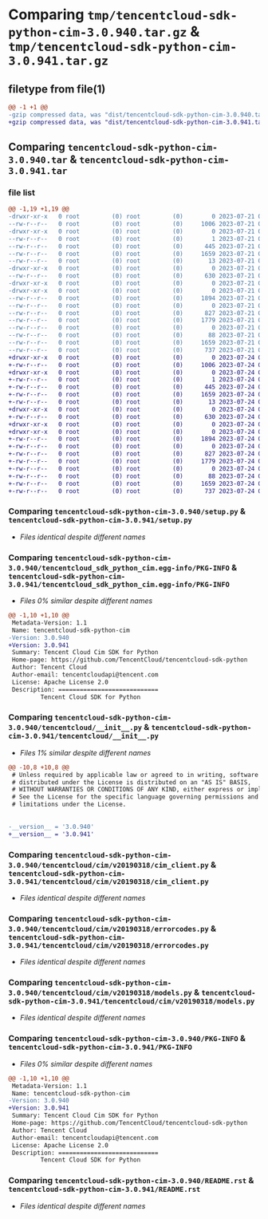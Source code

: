# Comparing `tmp/tencentcloud-sdk-python-cim-3.0.940.tar.gz` & `tmp/tencentcloud-sdk-python-cim-3.0.941.tar.gz`

## filetype from file(1)

```diff
@@ -1 +1 @@
-gzip compressed data, was "dist/tencentcloud-sdk-python-cim-3.0.940.tar", last modified: Fri Jul 21 00:25:25 2023, max compression
+gzip compressed data, was "dist/tencentcloud-sdk-python-cim-3.0.941.tar", last modified: Mon Jul 24 00:33:25 2023, max compression
```

## Comparing `tencentcloud-sdk-python-cim-3.0.940.tar` & `tencentcloud-sdk-python-cim-3.0.941.tar`

### file list

```diff
@@ -1,19 +1,19 @@
-drwxr-xr-x   0 root         (0) root         (0)        0 2023-07-21 00:25:25.000000 tencentcloud-sdk-python-cim-3.0.940/
--rw-r--r--   0 root         (0) root         (0)     1006 2023-07-21 00:25:25.000000 tencentcloud-sdk-python-cim-3.0.940/setup.py
-drwxr-xr-x   0 root         (0) root         (0)        0 2023-07-21 00:25:25.000000 tencentcloud-sdk-python-cim-3.0.940/tencentcloud_sdk_python_cim.egg-info/
--rw-r--r--   0 root         (0) root         (0)        1 2023-07-21 00:25:25.000000 tencentcloud-sdk-python-cim-3.0.940/tencentcloud_sdk_python_cim.egg-info/dependency_links.txt
--rw-r--r--   0 root         (0) root         (0)      445 2023-07-21 00:25:25.000000 tencentcloud-sdk-python-cim-3.0.940/tencentcloud_sdk_python_cim.egg-info/SOURCES.txt
--rw-r--r--   0 root         (0) root         (0)     1659 2023-07-21 00:25:25.000000 tencentcloud-sdk-python-cim-3.0.940/tencentcloud_sdk_python_cim.egg-info/PKG-INFO
--rw-r--r--   0 root         (0) root         (0)       13 2023-07-21 00:25:25.000000 tencentcloud-sdk-python-cim-3.0.940/tencentcloud_sdk_python_cim.egg-info/top_level.txt
-drwxr-xr-x   0 root         (0) root         (0)        0 2023-07-21 00:25:25.000000 tencentcloud-sdk-python-cim-3.0.940/tencentcloud/
--rw-r--r--   0 root         (0) root         (0)      630 2023-07-21 00:25:25.000000 tencentcloud-sdk-python-cim-3.0.940/tencentcloud/__init__.py
-drwxr-xr-x   0 root         (0) root         (0)        0 2023-07-21 00:25:25.000000 tencentcloud-sdk-python-cim-3.0.940/tencentcloud/cim/
-drwxr-xr-x   0 root         (0) root         (0)        0 2023-07-21 00:25:25.000000 tencentcloud-sdk-python-cim-3.0.940/tencentcloud/cim/v20190318/
--rw-r--r--   0 root         (0) root         (0)     1894 2023-07-21 00:25:25.000000 tencentcloud-sdk-python-cim-3.0.940/tencentcloud/cim/v20190318/cim_client.py
--rw-r--r--   0 root         (0) root         (0)        0 2023-07-21 00:25:25.000000 tencentcloud-sdk-python-cim-3.0.940/tencentcloud/cim/v20190318/__init__.py
--rw-r--r--   0 root         (0) root         (0)      827 2023-07-21 00:25:25.000000 tencentcloud-sdk-python-cim-3.0.940/tencentcloud/cim/v20190318/errorcodes.py
--rw-r--r--   0 root         (0) root         (0)     1779 2023-07-21 00:25:25.000000 tencentcloud-sdk-python-cim-3.0.940/tencentcloud/cim/v20190318/models.py
--rw-r--r--   0 root         (0) root         (0)        0 2023-07-21 00:25:25.000000 tencentcloud-sdk-python-cim-3.0.940/tencentcloud/cim/__init__.py
--rw-r--r--   0 root         (0) root         (0)       88 2023-07-21 00:25:25.000000 tencentcloud-sdk-python-cim-3.0.940/setup.cfg
--rw-r--r--   0 root         (0) root         (0)     1659 2023-07-21 00:25:25.000000 tencentcloud-sdk-python-cim-3.0.940/PKG-INFO
--rw-r--r--   0 root         (0) root         (0)      737 2023-07-21 00:25:25.000000 tencentcloud-sdk-python-cim-3.0.940/README.rst
+drwxr-xr-x   0 root         (0) root         (0)        0 2023-07-24 00:33:25.000000 tencentcloud-sdk-python-cim-3.0.941/
+-rw-r--r--   0 root         (0) root         (0)     1006 2023-07-24 00:33:25.000000 tencentcloud-sdk-python-cim-3.0.941/setup.py
+drwxr-xr-x   0 root         (0) root         (0)        0 2023-07-24 00:33:25.000000 tencentcloud-sdk-python-cim-3.0.941/tencentcloud_sdk_python_cim.egg-info/
+-rw-r--r--   0 root         (0) root         (0)        1 2023-07-24 00:33:25.000000 tencentcloud-sdk-python-cim-3.0.941/tencentcloud_sdk_python_cim.egg-info/dependency_links.txt
+-rw-r--r--   0 root         (0) root         (0)      445 2023-07-24 00:33:25.000000 tencentcloud-sdk-python-cim-3.0.941/tencentcloud_sdk_python_cim.egg-info/SOURCES.txt
+-rw-r--r--   0 root         (0) root         (0)     1659 2023-07-24 00:33:25.000000 tencentcloud-sdk-python-cim-3.0.941/tencentcloud_sdk_python_cim.egg-info/PKG-INFO
+-rw-r--r--   0 root         (0) root         (0)       13 2023-07-24 00:33:25.000000 tencentcloud-sdk-python-cim-3.0.941/tencentcloud_sdk_python_cim.egg-info/top_level.txt
+drwxr-xr-x   0 root         (0) root         (0)        0 2023-07-24 00:33:25.000000 tencentcloud-sdk-python-cim-3.0.941/tencentcloud/
+-rw-r--r--   0 root         (0) root         (0)      630 2023-07-24 00:33:25.000000 tencentcloud-sdk-python-cim-3.0.941/tencentcloud/__init__.py
+drwxr-xr-x   0 root         (0) root         (0)        0 2023-07-24 00:33:25.000000 tencentcloud-sdk-python-cim-3.0.941/tencentcloud/cim/
+drwxr-xr-x   0 root         (0) root         (0)        0 2023-07-24 00:33:25.000000 tencentcloud-sdk-python-cim-3.0.941/tencentcloud/cim/v20190318/
+-rw-r--r--   0 root         (0) root         (0)     1894 2023-07-24 00:33:25.000000 tencentcloud-sdk-python-cim-3.0.941/tencentcloud/cim/v20190318/cim_client.py
+-rw-r--r--   0 root         (0) root         (0)        0 2023-07-24 00:33:25.000000 tencentcloud-sdk-python-cim-3.0.941/tencentcloud/cim/v20190318/__init__.py
+-rw-r--r--   0 root         (0) root         (0)      827 2023-07-24 00:33:25.000000 tencentcloud-sdk-python-cim-3.0.941/tencentcloud/cim/v20190318/errorcodes.py
+-rw-r--r--   0 root         (0) root         (0)     1779 2023-07-24 00:33:25.000000 tencentcloud-sdk-python-cim-3.0.941/tencentcloud/cim/v20190318/models.py
+-rw-r--r--   0 root         (0) root         (0)        0 2023-07-24 00:33:25.000000 tencentcloud-sdk-python-cim-3.0.941/tencentcloud/cim/__init__.py
+-rw-r--r--   0 root         (0) root         (0)       88 2023-07-24 00:33:25.000000 tencentcloud-sdk-python-cim-3.0.941/setup.cfg
+-rw-r--r--   0 root         (0) root         (0)     1659 2023-07-24 00:33:25.000000 tencentcloud-sdk-python-cim-3.0.941/PKG-INFO
+-rw-r--r--   0 root         (0) root         (0)      737 2023-07-24 00:33:25.000000 tencentcloud-sdk-python-cim-3.0.941/README.rst
```

### Comparing `tencentcloud-sdk-python-cim-3.0.940/setup.py` & `tencentcloud-sdk-python-cim-3.0.941/setup.py`

 * *Files identical despite different names*

### Comparing `tencentcloud-sdk-python-cim-3.0.940/tencentcloud_sdk_python_cim.egg-info/PKG-INFO` & `tencentcloud-sdk-python-cim-3.0.941/tencentcloud_sdk_python_cim.egg-info/PKG-INFO`

 * *Files 0% similar despite different names*

```diff
@@ -1,10 +1,10 @@
 Metadata-Version: 1.1
 Name: tencentcloud-sdk-python-cim
-Version: 3.0.940
+Version: 3.0.941
 Summary: Tencent Cloud Cim SDK for Python
 Home-page: https://github.com/TencentCloud/tencentcloud-sdk-python
 Author: Tencent Cloud
 Author-email: tencentcloudapi@tencent.com
 License: Apache License 2.0
 Description: ============================
         Tencent Cloud SDK for Python
```

### Comparing `tencentcloud-sdk-python-cim-3.0.940/tencentcloud/__init__.py` & `tencentcloud-sdk-python-cim-3.0.941/tencentcloud/__init__.py`

 * *Files 1% similar despite different names*

```diff
@@ -10,8 +10,8 @@
 # Unless required by applicable law or agreed to in writing, software
 # distributed under the License is distributed on an "AS IS" BASIS,
 # WITHOUT WARRANTIES OR CONDITIONS OF ANY KIND, either express or implied.
 # See the License for the specific language governing permissions and
 # limitations under the License.
 
 
-__version__ = '3.0.940'
+__version__ = '3.0.941'
```

### Comparing `tencentcloud-sdk-python-cim-3.0.940/tencentcloud/cim/v20190318/cim_client.py` & `tencentcloud-sdk-python-cim-3.0.941/tencentcloud/cim/v20190318/cim_client.py`

 * *Files identical despite different names*

### Comparing `tencentcloud-sdk-python-cim-3.0.940/tencentcloud/cim/v20190318/errorcodes.py` & `tencentcloud-sdk-python-cim-3.0.941/tencentcloud/cim/v20190318/errorcodes.py`

 * *Files identical despite different names*

### Comparing `tencentcloud-sdk-python-cim-3.0.940/tencentcloud/cim/v20190318/models.py` & `tencentcloud-sdk-python-cim-3.0.941/tencentcloud/cim/v20190318/models.py`

 * *Files identical despite different names*

### Comparing `tencentcloud-sdk-python-cim-3.0.940/PKG-INFO` & `tencentcloud-sdk-python-cim-3.0.941/PKG-INFO`

 * *Files 0% similar despite different names*

```diff
@@ -1,10 +1,10 @@
 Metadata-Version: 1.1
 Name: tencentcloud-sdk-python-cim
-Version: 3.0.940
+Version: 3.0.941
 Summary: Tencent Cloud Cim SDK for Python
 Home-page: https://github.com/TencentCloud/tencentcloud-sdk-python
 Author: Tencent Cloud
 Author-email: tencentcloudapi@tencent.com
 License: Apache License 2.0
 Description: ============================
         Tencent Cloud SDK for Python
```

### Comparing `tencentcloud-sdk-python-cim-3.0.940/README.rst` & `tencentcloud-sdk-python-cim-3.0.941/README.rst`

 * *Files identical despite different names*

